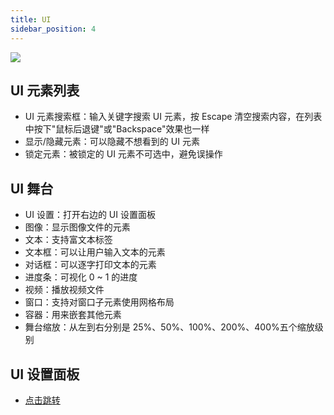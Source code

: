 ```yaml
---
title: UI
sidebar_position: 4
---
```


![](https://yamirpg.com/zh/assets/images/ui-1-4ac74924ff3a4358782db326025f8653.png)

## UI 元素列表

- UI 元素搜索框：输入关键字搜索 UI 元素，按 Escape 清空搜索内容，在列表中按下"鼠标后退键"或"Backspace"效果也一样
- 显示/隐藏元素：可以隐藏不想看到的 UI 元素
- 锁定元素：被锁定的 UI 元素不可选中，避免误操作

## UI 舞台

- UI 设置：打开右边的 UI 设置面板
- 图像：显示图像文件的元素
- 文本：支持富文本标签
- 文本框：可以让用户输入文本的元素
- 对话框：可以逐字打印文本的元素
- 进度条：可视化 0 ~ 1 的进度
- 视频：播放视频文件
- 窗口：支持对窗口子元素使用网格布局
- 容器：用来嵌套其他元素
- 舞台缩放：从左到右分别是 25%、50%、100%、200%、400%五个缩放级别

## UI 设置面板

- [点击跳转](/docs/ui/ui-settings)
